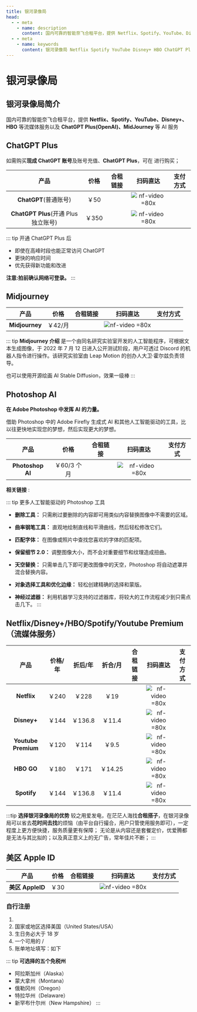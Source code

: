 ```yaml
---
title: 银河录像局
head:
  - - meta
    - name: description
      content: 国内可靠的智能奈飞合租平台，提供 Netflix、Spotify、YouTube、Disney+、HBO 等流媒体服务以及 ChatGPT Plus(OpenAI)、MidJourney 等 AI 服务
  - - meta
    - name: keywords
      content: 银河录像局 Netflix Spotify YouTube Disney+ HBO ChatGPT Plus OpenAI MidJourney AI 合租平台
---
```


# 银河录像局

## 银河录像局简介

国内可靠的智能奈飞合租平台，提供 **Netflix、Spotify、YouTube、Disney+、HBO** 等流媒体服务以及 **ChatGPT Plus(OpenAI)、MidJourney** 等 AI 服务

## ChatGPT Plus <Badge text="优惠码: Theo" />

如需购买**现成 ChatGPT 账号**及账号充值、**ChatGPT Plus**，可在 <Pill name="银河录像局" link="https://itheo.top/yh" image="https://nf.video/favicon.ico" alt="银河录像局图标" /> 进行购买；

|                 产品                 | 价格  |                     合租链接                      |                         扫码直达                         |                                                                                                    支付方式                                                                                                     |
| :----------------------------------: | :---: | :-----------------------------------------------: | :------------------------------------------------------: | :-------------------------------------------------------------------------------------------------------------------------------------------------------------------------------------------------------------: |
|        **ChatGPT**(普通账号)         | ￥50  | [<Badge text="立即购买" />](https://itheo.top/yh) | ![nf-video =80x](https://i.theojs.cn/docs/nf-video.webp) | <iconify-icon icon="simple-icons:alipay" width="24" height="24"  style="color: #1677FF"></iconify-icon> <iconify-icon icon="simple-icons:paypal" width="24" height="24"  style="color: #003087"></iconify-icon> |
| **ChatGPT Plus**(开通 Plus 独立账号) | ￥350 | [<Badge text="立即购买" />](https://itheo.top/yh) | ![nf-video =80x](https://i.theojs.cn/docs/nf-video.webp) | <iconify-icon icon="simple-icons:alipay" width="24" height="24"  style="color: #1677FF"></iconify-icon> <iconify-icon icon="simple-icons:paypal" width="24" height="24"  style="color: #003087"></iconify-icon> |

::: tip 开通 ChatGPT Plus 后

- 即使在高峰时段也能正常访问 ChatGPT
- 更快的响应时间
- 优先获得新功能和改进

**注意:拍前确认网络可登录。**
:::

## Midjourney <Badge text="优惠码: Theo" />

|      产品      |  价格   |                     合租链接                      |                         扫码直达                         |                                                                                                    支付方式                                                                                                     |
| :------------: | :-----: | :-----------------------------------------------: | :------------------------------------------------------: | :-------------------------------------------------------------------------------------------------------------------------------------------------------------------------------------------------------------: |
| **Midjourney** | ￥42/月 | [<Badge text="立即购买" />](https://itheo.top/yh) | ![nf-video =80x](https://i.theojs.cn/docs/nf-video.webp) | <iconify-icon icon="simple-icons:alipay" width="24" height="24"  style="color: #1677FF"></iconify-icon> <iconify-icon icon="simple-icons:paypal" width="24" height="24"  style="color: #003087"></iconify-icon> |

::: tip **Midjourney 介绍**
是一个由同名研究实验室开发的人工智能程序，可根据文本生成图像，于 2022 年 7 月 12 日进入公开测试阶段，用户可透过 Discord 的机器人指令进行操作。该研究实验室由 Leap Motion 的创办人大卫·霍尔兹负责领导。

也可以使用开源绘画 AI Stable Diffusion，效果一级棒
:::

## Photoshop AI <Badge text="优惠码: Theo" />

**在 Adob​​e Photoshop 中发挥 AI 的力量。**

借助 Photoshop 中的 Adob​​e Firefly 生成式 AI 和其他人工智能驱动的工具，比以往更快地实现您的梦想，然后实现更大的梦想。

|       产品       |    价格     |                     合租链接                      |                         扫码直达                         |                                                                                                    支付方式                                                                                                     |
| :--------------: | :---------: | :-----------------------------------------------: | :------------------------------------------------------: | :-------------------------------------------------------------------------------------------------------------------------------------------------------------------------------------------------------------: |
| **Photoshop AI** | ￥60/3 个月 | [<Badge text="立即购买" />](https://itheo.top/yh) | ![nf-video =80x](https://i.theojs.cn/docs/nf-video.webp) | <iconify-icon icon="simple-icons:alipay" width="24" height="24"  style="color: #1677FF"></iconify-icon> <iconify-icon icon="simple-icons:paypal" width="24" height="24"  style="color: #003087"></iconify-icon> |

**相关链接** :<Pill name="官方介绍" link="https://www.adobe.com/products/photoshop/ai.html" icon="logos:adobe-photoshop" alt="photoshop图标" /><Pill name="免费试用" link="https://www.adobe.com/products/photoshop/ai.html#mini-plans-web-cta-photoshop-card" icon="logos:adobe-photoshop" alt="photoshop图标" />

::: tip 更多人工智能驱动的 Photoshop 工具

- **删除工具：** 只需刷过要删除的内容即可用类似内容替换图像中不需要的区域。
- **曲率钢笔工具：** 直观地绘制直线和平滑曲线，然后轻松修改它们。
- **匹配字体：** 在图像或照片中查找您喜欢的字体的匹配项。

- **保留细节 2.0：** 调整图像大小，而不会对重要细节和纹理造成扭曲。

- **天空替换：** 只需单击几下即可更改图像中的天空，Photoshop 将自动遮罩并混合替换内容。

- **对象选择工具和优化边缘：** 轻松创建精确的选择和蒙版。

- **神经过滤器：** 利用机器学习支持的过滤器库，将较大的工作流程减少到只需点击几下。
  :::

## Netflix/Disney+/HBO/Spotify/Youtube Premium（流媒体服务） <Badge text="优惠码: Theo" />

|        产品         | 价格/年 | 折后/年 | 折合/月 |                     合租链接                      |                         扫码直达                         |                                                                                                    支付方式                                                                                                     |
| :-----------------: | :-----: | :-----: | :-----: | :-----------------------------------------------: | :------------------------------------------------------: | :-------------------------------------------------------------------------------------------------------------------------------------------------------------------------------------------------------------: |
|     **Netflix**     |  ￥240  |  ￥228  |  ￥19   | [<Badge text="立即购买" />](https://itheo.top/yh) | ![nf-video =80x](https://i.theojs.cn/docs/nf-video.webp) | <iconify-icon icon="simple-icons:alipay" width="24" height="24"  style="color: #1677FF"></iconify-icon> <iconify-icon icon="simple-icons:paypal" width="24" height="24"  style="color: #003087"></iconify-icon> |
|     **Disney+**     |  ￥144  | ￥136.8 | ￥11.4  | [<Badge text="立即购买" />](https://itheo.top/yh) | ![nf-video =80x](https://i.theojs.cn/docs/nf-video.webp) | <iconify-icon icon="simple-icons:alipay" width="24" height="24"  style="color: #1677FF"></iconify-icon> <iconify-icon icon="simple-icons:paypal" width="24" height="24"  style="color: #003087"></iconify-icon> |
| **Youtube Premium** |  ￥120  |  ￥114  |  ￥9.5  | [<Badge text="立即购买" />](https://itheo.top/yh) | ![nf-video =80x](https://i.theojs.cn/docs/nf-video.webp) | <iconify-icon icon="simple-icons:alipay" width="24" height="24"  style="color: #1677FF"></iconify-icon> <iconify-icon icon="simple-icons:paypal" width="24" height="24"  style="color: #003087"></iconify-icon> |
|     **HBO GO**      |  ￥180  |  ￥171  | ￥14.25 | [<Badge text="立即购买" />](https://itheo.top/yh) | ![nf-video =80x](https://i.theojs.cn/docs/nf-video.webp) | <iconify-icon icon="simple-icons:alipay" width="24" height="24"  style="color: #1677FF"></iconify-icon> <iconify-icon icon="simple-icons:paypal" width="24" height="24"  style="color: #003087"></iconify-icon> |
|     **Spotify**     |  ￥144  | ￥136.8 | ￥11.4  | [<Badge text="立即购买" />](https://itheo.top/yh) | ![nf-video =80x](https://i.theojs.cn/docs/nf-video.webp) | <iconify-icon icon="simple-icons:alipay" width="24" height="24"  style="color: #1677FF"></iconify-icon> <iconify-icon icon="simple-icons:paypal" width="24" height="24"  style="color: #003087"></iconify-icon> |

:::tip **选择银河录像局的优势**
较之用爱发电，在茫茫人海找**合租搭子**，在银河录像局可以省去**花时间去找**的烦恼（由平台自行撮合，用户只管使用服务即可），一定程度上更方便快捷，服务质量更有保障；
无论是从内容还是套餐定价，优爱腾都是无法与其比拟的；以及真正意义上的无广告，常年佳片不断；
:::

## 美区 Apple ID <Badge text="优惠码: Theo" />

|       产品       | 价格 |                     合租链接                      |                         扫码直达                         |                                                                                                    支付方式                                                                                                     |
| :--------------: | :--: | :-----------------------------------------------: | :------------------------------------------------------: | :-------------------------------------------------------------------------------------------------------------------------------------------------------------------------------------------------------------: |
| **美区 AppleID** | ￥30 | [<Badge text="立即购买" />](https://itheo.top/yh) | ![nf-video =80x](https://i.theojs.cn/docs/nf-video.webp) | <iconify-icon icon="simple-icons:alipay" width="24" height="24"  style="color: #1677FF"></iconify-icon> <iconify-icon icon="simple-icons:paypal" width="24" height="24"  style="color: #003087"></iconify-icon> |

### 自行注册

1. <Pill name="Apple ID" link="https://appleid.apple.com/account" icon="simple-icons:apple" alt="apple logo" />
2. 国家或地区选择美国（United States/USA）
3. 生日务必大于 18 岁
4. 一个可用的 <Pill name="163 邮箱" link="https://mail.163.com/" icon="arcticons:netease-mail" color="#f41d1d" alt="邮箱图标" />/<Pill name="Outlook 邮箱" link="https://outlook.live.com/" icon="vscode-icons:file-type-outlook" alt="outlook图标" />
5. 账单地址填写：如下

::: tip **可选择的五个免税州**

- 阿拉斯加州（Alaska）
- 蒙大拿州（Montana）
- 俄勒冈州（Oregon）
- 特拉华州（Delaware）
- 新罕布什尔州（New Hampshire）
  :::
